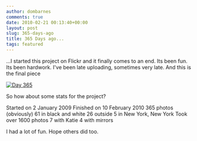 ```yaml
---
author: dombarnes
comments: true
date: 2010-02-21 00:13:40+00:00
layout: post
slug: 365-days-ago
title: 365 Days ago...
tags: featured
---
```


...I started this project on Flickr and it finally comes to an end. Its been fun. Its been hardwork. I've been late uploading, sometimes very late.
And this is the final piece




[![Day 365](https://farm5.static.flickr.com/4013/4375590210_a2b9deb135.jpg)](https://www.flickr.com/photos/domster83/4375590210/)




So how about some stats for the project?




Started on 2 January 2009
Finished on 10 February 2010
365 photos (obviously)
61 in black and white
26 outside
5 in New York, New York
Took over 1600 photos
7 with Katie
4 with mirrors




I had a lot of fun. Hope others did too.
